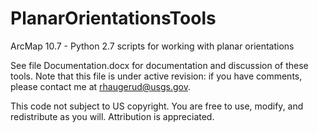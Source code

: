 # PlanarOrientationsTools
ArcMap 10.7 - Python 2.7 scripts for working with planar orientations

See file Documentation.docx for documentation and discussion of these tools.  Note that this file is under active revision: if you have comments, please contact me at rhaugerud@usgs.gov. 

This code not subject to US copyright. You are free to use, modify, and redistribute as you will. Attribution is appreciated. 
